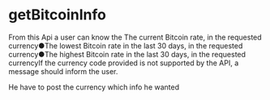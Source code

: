 # getBitcoinInfo

From this Api a user can know the The current Bitcoin rate, in the requested currency●The lowest Bitcoin rate in the last 30 days, in the requested currency●The highest Bitcoin rate in the last 30 days, in the requested currencyIf the currency code provided is not supported by the API, a message should inform the user.

He have to post the currency which info he wanted
